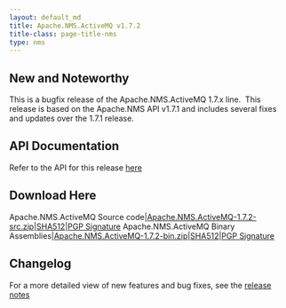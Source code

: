 ```yaml
---
layout: default_md
title: Apache.NMS.ActiveMQ v1.7.2 
title-class: page-title-nms
type: nms
---
```


New and Noteworthy
------------------

This is a bugfix release of the Apache.NMS.ActiveMQ 1.7.x line.  This release is based on the Apache.NMS API v1.7.1 and includes several fixes and updates over the 1.7.1 release. 

API Documentation
-----------------

Refer to the API for this release [here](../../../nms-api)

Download Here
-------------

Apache.NMS.ActiveMQ Source code|[Apache.NMS.ActiveMQ-1.7.2-src.zip](https://archive.apache.org/dist/activemq/apache-nms/1.7.0/Apache.NMS.ActiveMQ-1.7.2-src.zip)|[SHA512](https://archive.apache.org/dist/activemq/apache-nms/1.7.0/Apache.NMS.ActiveMQ-1.7.2-src.zip.sha512)|[PGP Signature](https://archive.apache.org/dist/activemq/apache-nms/1.7.0/Apache.NMS.ActiveMQ-1.7.2-src.zip.asc)
Apache.NMS.ActiveMQ Binary Assemblies|[Apache.NMS.ActiveMQ-1.7.2-bin.zip](https://archive.apache.org/dist/activemq/apache-nms/1.7.0/Apache.NMS.ActiveMQ-1.7.2-bin.zip)|[SHA512](https://archive.apache.org/dist/activemq/apache-nms/1.7.0/Apache.NMS.ActiveMQ-1.7.2-bin.zip.sha512)|[PGP Signature](https://archive.apache.org/dist/activemq/apache-nms/1.7.0/Apache.NMS.ActiveMQ-1.7.2-bin.zip.asc)


Changelog
---------

For a more detailed view of new features and bug fixes, see the [release notes](https://issues.apache.org/jira/secure/ReleaseNote.jspa?projectId=12311201&version=12332993)


